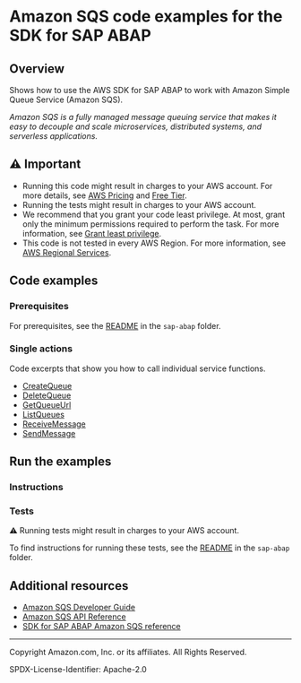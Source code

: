 # Amazon SQS code examples for the SDK for SAP ABAP

## Overview

Shows how to use the AWS SDK for SAP ABAP to work with Amazon Simple Queue Service (Amazon SQS).

<!--custom.overview.start-->
<!--custom.overview.end-->

_Amazon SQS is a fully managed message queuing service that makes it easy to decouple and scale microservices, distributed systems, and serverless applications._

## ⚠ Important

* Running this code might result in charges to your AWS account. For more details, see [AWS Pricing](https://aws.amazon.com/pricing/) and [Free Tier](https://aws.amazon.com/free/).
* Running the tests might result in charges to your AWS account.
* We recommend that you grant your code least privilege. At most, grant only the minimum permissions required to perform the task. For more information, see [Grant least privilege](https://docs.aws.amazon.com/IAM/latest/UserGuide/best-practices.html#grant-least-privilege).
* This code is not tested in every AWS Region. For more information, see [AWS Regional Services](https://aws.amazon.com/about-aws/global-infrastructure/regional-product-services).

<!--custom.important.start-->
<!--custom.important.end-->

## Code examples

### Prerequisites

For prerequisites, see the [README](../../README.md#Prerequisites) in the `sap-abap` folder.


<!--custom.prerequisites.start-->
<!--custom.prerequisites.end-->

### Single actions

Code excerpts that show you how to call individual service functions.

- [CreateQueue](zcl_aws1_sqs_actions.clas.abap#L65)
- [DeleteQueue](zcl_aws1_sqs_actions.clas.abap#L84)
- [GetQueueUrl](zcl_aws1_sqs_actions.clas.abap#L99)
- [ListQueues](zcl_aws1_sqs_actions.clas.abap#L116)
- [ReceiveMessage](zcl_aws1_sqs_actions.clas.abap#L179)
- [SendMessage](zcl_aws1_sqs_actions.clas.abap#L197)


<!--custom.examples.start-->
<!--custom.examples.end-->

## Run the examples

### Instructions


<!--custom.instructions.start-->
<!--custom.instructions.end-->



### Tests

⚠ Running tests might result in charges to your AWS account.


To find instructions for running these tests, see the [README](../../README.md#Tests)
in the `sap-abap` folder.



<!--custom.tests.start-->
<!--custom.tests.end-->

## Additional resources

- [Amazon SQS Developer Guide](https://docs.aws.amazon.com/AWSSimpleQueueService/latest/SQSDeveloperGuide/welcome.html)
- [Amazon SQS API Reference](https://docs.aws.amazon.com/AWSSimpleQueueService/latest/APIReference/Welcome.html)
- [SDK for SAP ABAP Amazon SQS reference](https://docs.aws.amazon.com/sdk-for-sap-abap/v1/api/latest/sqs/index.html)

<!--custom.resources.start-->
<!--custom.resources.end-->

---

Copyright Amazon.com, Inc. or its affiliates. All Rights Reserved.

SPDX-License-Identifier: Apache-2.0